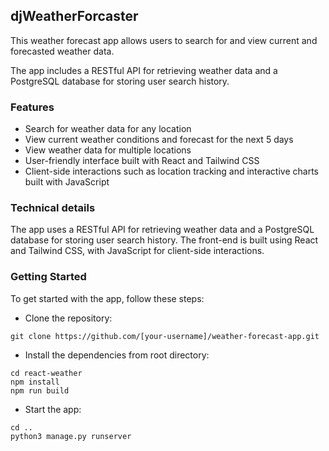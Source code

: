 ## djWeatherForcaster

This weather forecast app allows users to search for and view current and forecasted weather data. 

The app includes a RESTful API for retrieving weather data and a PostgreSQL database for storing user search history.

### Features
-  Search for weather data for any location
-  View current weather conditions and forecast for the next 5 days
-  View weather data for multiple locations
-  User-friendly interface built with React and Tailwind CSS
-  Client-side interactions such as location tracking and interactive charts built with JavaScript

### Technical details
The app uses a RESTful API for retrieving weather data and a PostgreSQL database for storing user search history. The front-end is built using React and Tailwind CSS, with JavaScript for client-side interactions.

### Getting Started
To get started with the app, follow these steps:

-  Clone the repository: 
```
git clone https://github.com/[your-username]/weather-forecast-app.git
```
-  Install the dependencies from root directory: 
```
cd react-weather
npm install 
npm run build 
```
-  Start the app: 
```
cd ..
python3 manage.py runserver
```
